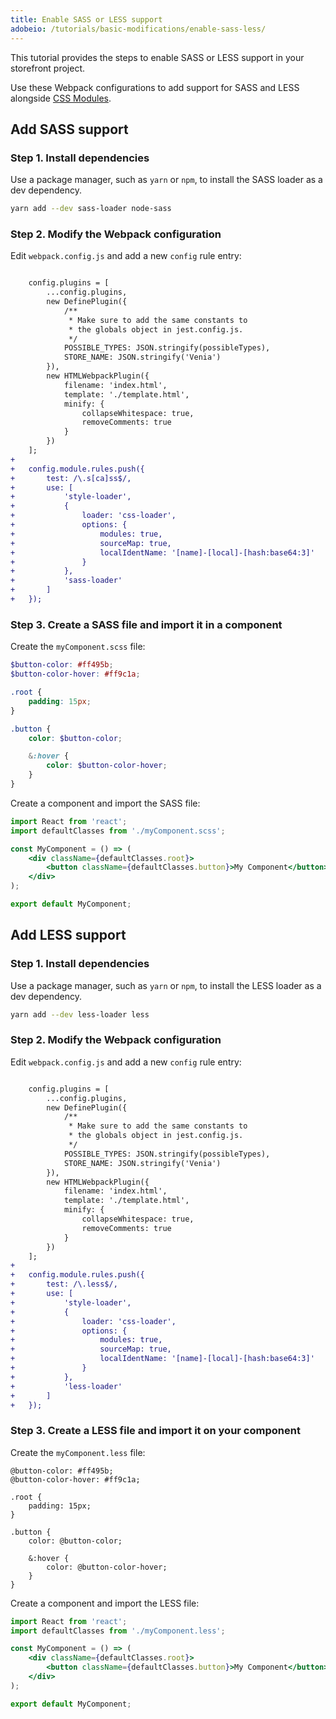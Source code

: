 ```yaml
---
title: Enable SASS or LESS support
adobeio: /tutorials/basic-modifications/enable-sass-less/
---
```


This tutorial provides the steps to enable SASS or LESS support in your storefront project.

Use these Webpack configurations to add support for SASS and LESS alongside [CSS Modules][].

## Add SASS support

### Step 1. Install dependencies

Use a package manager, such as `yarn` or `npm`, to install the SASS loader as a dev dependency.

```sh
yarn add --dev sass-loader node-sass
```

### Step 2. Modify the Webpack configuration

Edit `webpack.config.js` and add a new `config` rule entry:

```diff

    config.plugins = [
        ...config.plugins,
        new DefinePlugin({
            /**
             * Make sure to add the same constants to
             * the globals object in jest.config.js.
             */
            POSSIBLE_TYPES: JSON.stringify(possibleTypes),
            STORE_NAME: JSON.stringify('Venia')
        }),
        new HTMLWebpackPlugin({
            filename: 'index.html',
            template: './template.html',
            minify: {
                collapseWhitespace: true,
                removeComments: true
            }
        })
    ];
+
+   config.module.rules.push({
+       test: /\.s[ca]ss$/,
+       use: [
+           'style-loader',
+           {
+               loader: 'css-loader',
+               options: {
+                   modules: true,
+                   sourceMap: true,
+                   localIdentName: '[name]-[local]-[hash:base64:3]'
+               }
+           },
+           'sass-loader'
+       ]
+   });
```

### Step 3. Create a SASS file and import it in a component

Create the `myComponent.scss` file:

```scss
$button-color: #ff495b;
$button-color-hover: #ff9c1a;

.root {
    padding: 15px;
}

.button {
    color: $button-color;

    &:hover {
        color: $button-color-hover;
    }
}
```

Create a component and import the SASS file:

```jsx
import React from 'react';
import defaultClasses from './myComponent.scss';

const MyComponent = () => (
    <div className={defaultClasses.root}>
        <button className={defaultClasses.button}>My Component</button>
    </div>
);

export default MyComponent;
```

## Add LESS support

### Step 1. Install dependencies

Use a package manager, such as `yarn` or `npm`, to install the LESS loader as a dev dependency.

```sh
yarn add --dev less-loader less
```

### Step 2. Modify the Webpack configuration

Edit `webpack.config.js` and add a new `config` rule entry:

```diff

    config.plugins = [
        ...config.plugins,
        new DefinePlugin({
            /**
             * Make sure to add the same constants to
             * the globals object in jest.config.js.
             */
            POSSIBLE_TYPES: JSON.stringify(possibleTypes),
            STORE_NAME: JSON.stringify('Venia')
        }),
        new HTMLWebpackPlugin({
            filename: 'index.html',
            template: './template.html',
            minify: {
                collapseWhitespace: true,
                removeComments: true
            }
        })
    ];
+
+   config.module.rules.push({
+       test: /\.less$/,
+       use: [
+           'style-loader',
+           {
+               loader: 'css-loader',
+               options: {
+                   modules: true,
+                   sourceMap: true,
+                   localIdentName: '[name]-[local]-[hash:base64:3]'
+               }
+           },
+           'less-loader'
+       ]
+   });
```

### Step 3. Create a LESS file and import it on your component

Create the `myComponent.less` file:

```less
@button-color: #ff495b;
@button-color-hover: #ff9c1a;

.root {
    padding: 15px;
}

.button {
    color: @button-color;

    &:hover {
        color: @button-color-hover;
    }
}
```

Create a component and import the LESS file:

```jsx
import React from 'react';
import defaultClasses from './myComponent.less';

const MyComponent = () => (
    <div className={defaultClasses.root}>
        <button className={defaultClasses.button}>My Component</button>
    </div>
);

export default MyComponent;
```

[css modules]: <{%link technologies/basic-concepts/css-modules/index.md %}>
